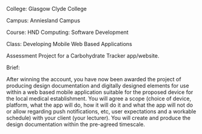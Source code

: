 College: Glasgow Clyde College

Campus: Anniesland Campus

Course: HND Computing: Software Development

Class: Developing Mobile Web Based Applications

Assessment Project for a Carbohydrate Tracker app/website.

Brief:

After winning the account, you have now been awarded the project of producing design documentation and digitally designed 
elements for use within a web based mobile application suitable for the proposed device for the local medical establishment. 
You will agree a scope (choice of device, platform, what the app will do, how it will do it and what the app will not do or 
allow regarding push notifications, etc, user expectations and a workable schedule) with your client (your lecturer). You 
will create and produce the design documentation within the pre-agreed timescale. 
